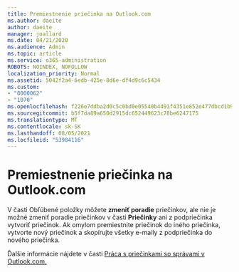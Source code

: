 ```yaml
---
title: Premiestnenie priečinka na Outlook.com
ms.author: daeite
author: daeite
manager: joallard
ms.date: 04/21/2020
ms.audience: Admin
ms.topic: article
ms.service: o365-administration
ROBOTS: NOINDEX, NOFOLLOW
localization_priority: Normal
ms.assetid: 5042f2a4-6edb-425e-8d6e-df4d9c6c5434
ms.custom:
- "8000062"
- "1070"
ms.openlocfilehash: f226e7ddba2d0c5c0bd0e05540b4491f4351e852e477dbcd1b982478481f4642
ms.sourcegitcommit: b5f7da89a650d2915dc652449623c78be6247175
ms.translationtype: MT
ms.contentlocale: sk-SK
ms.lasthandoff: 08/05/2021
ms.locfileid: "53984116"
---
```

# <a name="move-a-folder-in-outlookcom"></a>Premiestnenie priečinka na Outlook.com

V časti Obľúbené položky môžete **zmeniť poradie** priečinkov, ale nie je možné zmeniť poradie priečinkov v časti **Priečinky** ani z podpriečinka vytvoriť priečinok. Ak omylom premiestnite priečinok do iného priečinka, vytvorte nový priečinok a skopírujte všetky e-maily z podpriečinka do nového priečinka.
  
Ďalšie informácie nájdete v časti [Práca s priečinkami so správami v Outlook.com.](https://support.office.com/article/6bb0723a-f39f-4a8d-bb3f-fab5dcc2510a?wt.mc_id=Office_Outlook_com_Alchemy)